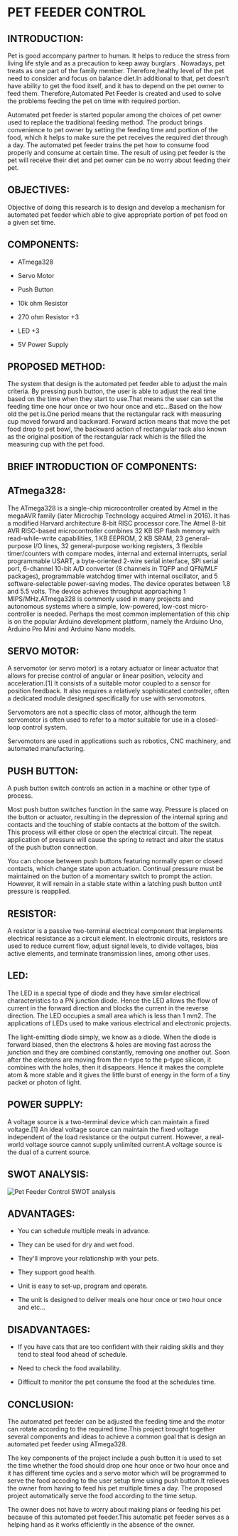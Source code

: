 # **PET FEEDER CONTROL**

## INTRODUCTION:

Pet is good accompany partner to human. It helps to reduce the stress from living life style and as a precaution to keep away burglars . Nowadays, pet treats as one part of the family member. Therefore,healthy level of the pet need to consider and focus on balance diet.In additional to that, pet doesn’t have ability to get the food itself, and it has to depend on the pet owner to feed them. Therefore,Automated Pet Feeder is created and used to solve the problems feeding the pet on time with required portion.

Automated pet feeder is started popular among the choices of pet owner used to replace the traditional feeding method. The product brings convenience to pet owner by setting the feeding time and portion of the food, which it helps to make sure the pet receives the required diet through a day. The automated pet feeder trains the pet how to consume food properly and consume at certain time. The result of using pet feeder is the pet will receive their diet and pet owner can be no worry about feeding their pet.


## OBJECTIVES:

Objective of doing this research is to design and develop a mechanism for automated pet feeder which able to give appropriate portion of pet food on a given set time.


## COMPONENTS:

* ATmega328

* Servo Motor

* Push Button

* 10k ohm Resistor

* 270 ohm Resistor +3

* LED +3

* 5V Power Supply


## PROPOSED METHOD:

The system that design is the automated pet feeder able to adjust the main criteria. By pressing push button, the user is able to adjust the real time based on the time when they start to use.That means the user can set the feeding time one hour once or two hour once and etc...Based on the how old the pet is.One period means that the rectangular rack with measuring cup moved forward and backward. Forward action means that move the pet food drop to pet bowl, the backward action of rectangular rack also known as the original position of the rectangular rack which is the filled the measuring cup with the pet food.


## BRIEF INTRODUCTION OF COMPONENTS:

## ATmega328:

The ATmega328 is a single-chip microcontroller created by Atmel in the megaAVR family (later Microchip Technology acquired Atmel in 2016). It has a modified Harvard architecture 8-bit RISC processor core.The Atmel 8-bit AVR RISC-based microcontroller combines 32 KB ISP flash memory with read-while-write capabilities, 1 KB EEPROM, 2 KB SRAM, 23 general-purpose I/O lines, 32 general-purpose working registers, 3 flexible timer/counters with compare modes, internal and external interrupts, serial programmable USART, a byte-oriented 2-wire serial interface, SPI serial port, 6-channel 10-bit A/D converter (8 channels in TQFP and QFN/MLF packages), programmable watchdog timer with internal oscillator, and 5 software-selectable power-saving modes. The device operates between 1.8 and 5.5 volts. The device achieves throughput approaching 1 MIPS/MHz.ATmega328 is commonly used in many projects and autonomous systems where a simple, low-powered, low-cost micro-controller is needed. Perhaps the most common implementation of this chip is on the popular Arduino development platform, namely the Arduino Uno, Arduino Pro Mini and Arduino Nano models.

## SERVO MOTOR:

A servomotor (or servo motor) is a rotary actuator or linear actuator that allows for precise control of angular or linear position, velocity and acceleration.[1] It consists of a suitable motor coupled to a sensor for position feedback. It also requires a relatively sophisticated controller, often a dedicated module designed specifically for use with servomotors.

Servomotors are not a specific class of motor, although the term servomotor is often used to refer to a motor suitable for use in a closed-loop control system.

Servomotors are used in applications such as robotics, CNC machinery, and automated manufacturing.

## PUSH BUTTON:

A push button switch controls an action in a machine or other type of process.

Most push button switches function in the same way. Pressure is placed on the button or actuator, resulting in the depression of the internal spring and contacts and the touching of stable contacts at the bottom of the switch. This process will either close or open the electrical circuit. The repeat application of pressure will cause the spring to retract and alter the status of the push button connection.

You can choose between push buttons featuring normally open or closed contacts, which change state upon actuation. Continual pressure must be maintained on the button of a momentary switch to prompt the action. However, it will remain in a stable state within a latching push button until pressure is reapplied.

## RESISTOR:

A resistor is a passive two-terminal electrical component that implements electrical resistance as a circuit element. In electronic circuits, resistors are used to reduce current flow, adjust signal levels, to divide voltages, bias active elements, and terminate transmission lines, among other uses. 

## LED:

The LED is a special type of diode and they have similar electrical characteristics to a PN junction diode. Hence the LED allows the flow of current in the forward direction and blocks the current in the reverse direction. The LED occupies a small area which is less than 1 mm2. The applications of LEDs used to make various electrical and electronic projects.

The light-emitting diode simply, we know as a diode. When the diode is forward biased, then the electrons & holes are moving fast across the junction and they are combined constantly, removing one another out. Soon after the electrons are moving from the n-type to the p-type silicon, it combines with the holes, then it disappears. Hence it makes the complete atom & more stable and it gives the little burst of energy in the form of a tiny packet or photon of light.

## POWER SUPPLY:

A voltage source is a two-terminal device which can maintain a fixed voltage.[1] An ideal voltage source can maintain the fixed voltage independent of the load resistance or the output current. However, a real-world voltage source cannot supply unlimited current.A voltage source is the dual of a current source.


## SWOT ANALYSIS:

![Pet Feeder Control SWOT analysis](https://user-images.githubusercontent.com/92981586/164391782-214a1fb1-fa1d-4002-8e20-c71105349546.png)


## ADVANTAGES:

* You can schedule multiple meals in advance. 

* They can be used for dry and wet food. 

* They'll improve your relationship with your pets. 

* They support good health. 

* Unit is easy to set-up, program and operate.

* The unit is designed to deliver meals one hour once or two hour once and etc...


## DISADVANTAGES:

* If you have cats that are too confident with their raiding skills and they tend to steal food ahead of schedule.

* Need to check the food availability.

* Difficult to monitor the pet consume the food at the schedules time.


## CONCLUSION:

The automated pet feeder can be adjusted the feeding time and the motor can rotate according to the required time.This project brought together several components and ideas to achieve a common goal that is design an automated pet feeder using ATmega328.

The key components of the project include a push button it is used to set the time whether the food should drop one hour once or two hour once and it has different time cycles and a servo motor which will be programmed to serve the food accoding to the user setup time using push button.It relieves the owner from having to feed his pet multiple times a day. The proposed project automatically serve the food according to the time setup.

The owner does not have to worry about making plans or feeding his pet because of this automated pet feeder.This automatic pet feeder serves as a helping hand as it works efficiently in the absence of the owner.




